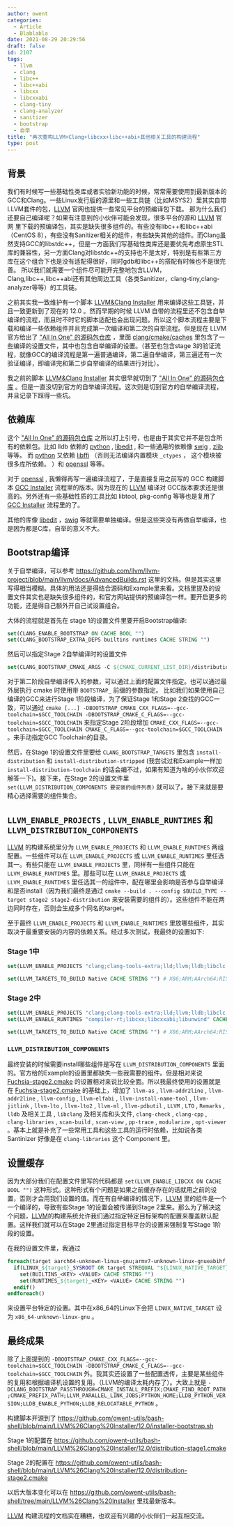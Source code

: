 ```yaml
---
author: owent
categories:
  - Article
  - Blablabla
date: 2021-08-29 20:29:56
draft: false
id: 2107
tags: 
  - llvm
  - clang
  - libc++
  - libc++abi
  - libcxx
  - libcxxabi
  - clang-tiny
  - clang-analyzer
  - sanitizer
  - bootstrap
  - 自举
title: "再次重构LLVM+Clang+libcxx+libc++abi+其他相关工具的构建流程"
type: post
---
```


## 背景

我们有时候写一些基础性类库或者实验新功能的时候，常常需要使用到最新版本的GCC和Clang。一些Linux发行版的源里和一些工具链（比如MSYS2）里其实自带LLVM套件的包，[LLVM][1] 官网也提供一些常见平台的预编译包下载。
那为什么我们还要自己编译呢？如果有注意到的小伙伴可能会发现，很多平台的源和 [LLVM][1] 官网 里下载的预编译包，其实是缺失很多组件的。有些没有libc++和libc++abi（CentOS 8），有些没有Sanitizer相关的组件，有些缺失其他的组件。而Clang虽然支持GCC的libstdc++，但是一方面我们写基础性类库还是要优先考虑原生STL库的兼容性，另一方面Clang对libstdc++的支持也不是太好，特别是有些第三方库在这个组合下也是没有适配得很好，同时gdb和libc++的搭配有时候也不是很完善。
所以我们就需要一个组件尽可能开完整地包含LLVM，Clang,libc++,libc++abi还有其他周边工具（各类Sanitizer，clang-tiny,clang-analyzer等等）的工具链。

之前其实我一致维护有一个脚本 [LLVM&Clang Installer][2] 用来编译这些工具链，并且一致更新到了现在的 12.0 。然而早期的时候 LLVM 自带的流程里还不包含自举编译的流程，而且时不时它的脚本适配也会出现问题。所以这个脚本流程主要是下载和编译一些依赖组件并且完成第一次编译和第二次的自举流程。但是现在 LLVM 官方给出了 ["All In One" 的源码包仓库][3] ，里面 [clang/cmake/caches][4] 里包含了一些编译的设置文件，其中也包含自举编译的设置。（甚至也包含stage 3的验证流程，就像GCC的编译流程是第一遍普通编译，第二遍自举编译，第三遍还有一次验证编译，即编译完和第二步自举编译的结果进行对比）。

我之前的脚本 [LLVM&Clang Installer][2] 其实很早就切到了 ["All In One" 的源码包仓库][3] 。但是一直没切到官方的自举编译流程。这次则是切到官方的自举编译流程，并且记录下踩得一些坑。

## 依赖库

这个 ["All In One" 的源码包仓库][3] 之所以打上引号，也是由于其实它并不是包含所有的依赖包。比如 lldb 依赖的 [python][7] , [libedit][6] , 和一些通用的依赖像 [swig][8] , [zlib][9] 等等。
而 [python][7] 又依赖 [libffi][5] （否则无法编译内置模块 `_ctypes` ， 这个模块被很多库所依赖。 ）和 [openssl][10] 等等。

对于 [openssl][10] , 我懒得再写一遍编译流程了，于是直接复用之前写的 GCC 构建脚本 [GCC Installer][11] 流程里的版本。因为现在的 [LLVM][1] 编译对 GCC版本要求还是很高的。另外还有一些基础性质的工具比如 libtool, pkg-config 等等也是复用了 [GCC Installer][11] 流程里的了。

其他的库像 [libedit][6] ，[swig][8] 等就需要单独编译。但是这些哭没有再做自举编译，也是因为都是C库，自举的意义不大。

## Bootstrap编译

关于自举编译，可以参考 https://github.com/llvm/llvm-project/blob/main/llvm/docs/AdvancedBuilds.rst 这里的文档。但是其实这里写得相当模糊。具体的用法还是得结合源码和Example里来看。文档里提及的设置文件其实也是缺失很多组件的，和官方网站提供的预编译包一样。要开启更多的功能，还是得自己额外开自己试设置组合。

大体的流程就是首先在 stage 1的设置文件里要开启Bootstrap编译:

```cmake
set(CLANG_ENABLE_BOOTSTRAP ON CACHE BOOL "")
set(CLANG_BOOTSTRAP_EXTRA_DEPS builtins runtimes CACHE STRING "")
```

然后可以指定Stage 2自举编译时的设置文件

```cmake
set(CLANG_BOOTSTRAP_CMAKE_ARGS -C ${CMAKE_CURRENT_LIST_DIR}/distribution-stage2.cmake CACHE STRING "")
```

对于第二阶段自举编译传入的参数，可以通过上面的配置文件指定。也可以通过最外层执行 cmake 时使用带 `BOOTSTRAP_` 前缀的参数指定。
比如我们如果使用自己编译的GCC来进行Stage 1阶段编译，为了保证Stage 1和Stage 2查找的GCC一致，可以通过 `cmake [...] -DBOOTSTRAP_CMAKE_CXX_FLAGS=--gcc-toolchain=$GCC_TOOLCHAIN -DBOOTSTRAP_CMAKE_C_FLAGS=--gcc-toolchain=$GCC_TOOLCHAIN` 来指定Stage 2阶段增加 `CMAKE_CXX_FLAGS=--gcc-toolchain=$GCC_TOOLCHAIN CMAKE_C_FLAGS=--gcc-toolchain=$GCC_TOOLCHAIN` 。来手动指定GCC Toolchain的目录。

然后，在Stage 1的设置文件里要给 `CLANG_BOOTSTRAP_TARGETS` 里包含 `install-distribution` 和 `install-distribution-stripped` (我尝试过和Example一样加 `install-distribution-toolchain` 的话会编不过，如果有知道为啥的小伙伴欢迎解答一下)。接下来，在Stage 2的设置文件里 `set(LLVM_DISTRIBUTION_COMPONENTS 要安装的组件列表)` 就可以了。接下来就是要精心选择需要的组件集合。

## `LLVM_ENABLE_PROJECTS` , `LLVM_ENABLE_RUNTIMES` 和 `LLVM_DISTRIBUTION_COMPONENTS`

[LLVM][1] 的构建系统里分为 `LLVM_ENABLE_PROJECTS` 和 `LLVM_ENABLE_RUNTIMES` 两组配置。一些组件可以在 `LLVM_ENABLE_PROJECTS` 或 `LLVM_ENABLE_RUNTIMES` 里任选其一。有些只能在 `LLVM_ENABLE_PROJECTS` 里，同样有一些组件只能在 `LLVM_ENABLE_RUNTIMES` 里。那些可以在 `LLVM_ENABLE_PROJECTS` 或 `LLVM_ENABLE_RUNTIMES` 里任选其一的组件中，配在哪里会影响是否参与自举编译和是否install（因为我们最终是通过 `cmake --build . --config $BUILD_TYPE --target stage2 stage2-distribution` 来安装需要的组件的）。这些组件不能在两边同时存在，否则会生成多个同名的target。

至于最终 `LLVM_ENABLE_PROJECTS` 和 `LLVM_ENABLE_RUNTIMES` 里放哪些组件，其实取决于最重要安装的内容的依赖关系。经过多次测试，我最终的设置如下:

### Stage 1中

```cmake
set(LLVM_ENABLE_PROJECTS "clang;clang-tools-extra;lld;llvm;lldb;libclc;parallel-libs;pstl" CACHE STRING "")

set(LLVM_TARGETS_TO_BUILD Native CACHE STRING "") # X86;ARM;AArch64;RISCV
```

### Stage 2中

```cmake
set(LLVM_ENABLE_PROJECTS "clang;clang-tools-extra;lld;llvm;lldb;libclc;parallel-libs;pstl" CACHE STRING "")
set(LLVM_ENABLE_RUNTIMES "compiler-rt;libcxx;libcxxabi;libunwind" CACHE STRING "")

set(LLVM_TARGETS_TO_BUILD Native CACHE STRING "") # X86;ARM;AArch64;RISCV
```

### `LLVM_DISTRIBUTION_COMPONENTS`

最终安装的时候需要install哪些组件是写在 `LLVM_DISTRIBUTION_COMPONENTS` 里面的。官方给的Example的设置里都缺失一些我需要的组件。但是相对来说 [Fuchsia-stage2.cmake][12] 的设置相对来说比较全面。所以我最终使用的设置就是在 [Fuchsia-stage2.cmake][12] 的基础上，增加了 `llvm-as` , `llvm-addr2line` , `llvm-addr2line` , `llvm-config` , `llvm-elfabi` , `llvm-install-name-tool` , `llvm-jitlink` , `llvm-lto` , `llvm-lto2` , `llvm-ml` , `llvm-pdbutil` , `LLVM` , `LTO` , `Remarks` , `lldb` 及相关工具 , `libclang` 及相关库和头文件, `clang-check` , `clang-cpp` , `clang-libraries` , `scan-build` , `scan-view` , `pp-trace` , `modularize` , `opt-viewer` 。基本上就是补充了一些常用工具和这些工具的运行时依赖，比如说各类 Santinizer 好像是在 `clang-libraries` 这个 Component 里。

## 设置缓存

因为大部分我们在配置文件里写的代码都是 `set(LLVM_ENABLE_LIBCXX ON CACHE BOOL "")` 这种形式。这种形式有个问题是如果之前缓存存在的话就用之前的设置，否则才会用我们设置的值。而在有自举编译的情况下，[LLVM][1] 里的组件是一个一个编译的，导致有些Stage 1的设置会被传递到Stage 2里来。那么为了解决这个问题，[LLVM][1]的构建系统允许我们通过指定特定目标架构的配置来覆盖默认配置。这样我们就可以在Stage 2里通过指定目标平台的设置来强制复写Stage 1阶段的设置。

在我的设置文件里，我通过

```cmake
foreach(target aarch64-unknown-linux-gnu;armv7-unknown-linux-gnueabihf;i386-unknown-linux-gnu;x86_64-unknown-linux-gnu)
  if(LINUX_${target}_SYSROOT OR target STREQUAL "${LINUX_NATIVE_TARGET}")
    set(BUILTINS_<KEY> <VALUE> CACHE STRING "")
    set(RUNTIMES_${target}_<KEY> <VALUE> CACHE STRING "")
  endif()
endforeach()
```

来设置平台特定的设置。其中在x86_64的Linux下会把 `LINUX_NATIVE_TARGET` 设为 `x86_64-unknown-linux-gnu` 。

## 最终成果

除了上面提到的 `-DBOOTSTRAP_CMAKE_CXX_FLAGS=--gcc-toolchain=$GCC_TOOLCHAIN -DBOOTSTRAP_CMAKE_C_FLAGS=--gcc-toolchain=$GCC_TOOLCHAIN` 外。我其实还设置了一些配置透传，主要是某些组件的复用和根据编译机设置的复用。（LLVM的编译太耗内存了）。大致上就是 `-DCLANG_BOOTSTRAP_PASSTHROUGH=CMAKE_INSTALL_PREFIX;CMAKE_FIND_ROOT_PATH;CMAKE_PREFIX_PATH;LLVM_PARALLEL_LINK_JOBS;PYTHON_HOME;LLDB_PYTHON_VERSION;LLDB_ENABLE_PYTHON;LLDB_RELOCATABLE_PYTHON` 。

构建脚本开源到了 https://github.com/owent-utils/bash-shell/blob/main/LLVM%26Clang%20Installer/12.0/installer-bootstrap.sh

Stage 1的配置在 https://github.com/owent-utils/bash-shell/blob/main/LLVM%26Clang%20Installer/12.0/distribution-stage1.cmake

Stage 2的配置在 https://github.com/owent-utils/bash-shell/blob/main/LLVM%26Clang%20Installer/12.0/distribution-stage2.cmake

以后大版本变化可以在 https://github.com/owent-utils/bash-shell/tree/main/LLVM%26Clang%20Installer 里找最新版本。

[LLVM][1] 构建流程的文档实在糟糕，也欢迎有兴趣的小伙伴们一起互相交流。

[1]: https://llvm.org/
[2]: https://github.com/owent-utils/bash-shell/tree/main/LLVM%26Clang%20Installer
[3]: https://github.com/llvm/llvm-project
[4]: https://github.com/llvm/llvm-project/tree/main/clang/cmake/caches
[5]: https://github.com/libffi/libffi
[6]: http://thrysoee.dk/editline
[7]: https://www.python.org/
[8]: https://github.com/swig/swig.git
[9]: https://zlib.net/
[10]: https://www.openssl.org
[11]: https://github.com/owent-utils/bash-shell/tree/main/GCC%20Installer
[12]: https://github.com/llvm/llvm-project/blob/main/clang/cmake/caches/Fuchsia-stage2.cmake
